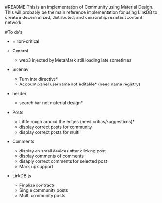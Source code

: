 #README
This is an implementation of Community using Material Design. This will probably be the main reference implementation for using LinkDB to create a decentralized, distributed, and censorship resistant content network.

#To do's

* = non-critical

- General
    - web3 injected by MetaMask still loading late sometimes
    
- Sidenav
    - Turn into directive*
    - Account panel username not editable* (need name registry)
    
- header
    - search bar not material design*
    
- Posts
    - Little rough around the edges (need critics/suggestions)*
    - display correct posts for community
    - display correct posts for multi
    
- Comments
    - display on small devices after clicking post
    - display comments of comments
    - disaply correct comments for selected post
    - Mark up support
    
- LinkDB.js
    - Finalize contracts
    - Single community posts
    - Multi community posts
    
    